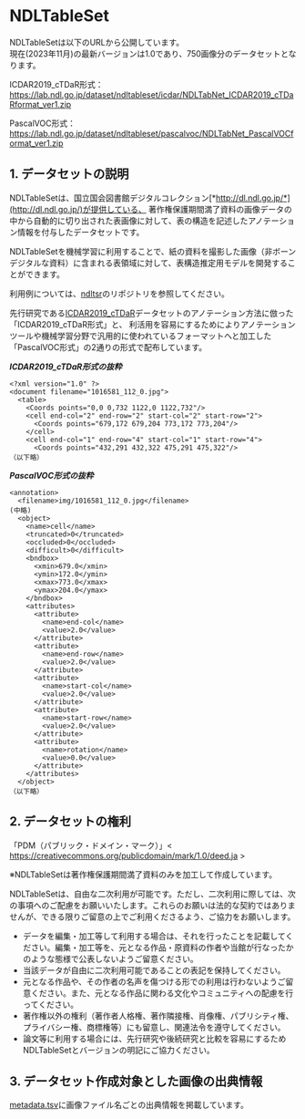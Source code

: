 # NDLTableSet

NDLTableSetは以下のURLから公開しています。<br/>
現在(2023年11月)の最新バージョンは1.0であり、750画像分のデータセットとなります。<br/>

ICDAR2019_cTDaR形式：
https://lab.ndl.go.jp/dataset/ndltableset/icdar/NDLTabNet_ICDAR2019_cTDaRformat_ver1.zip

PascalVOC形式：
https://lab.ndl.go.jp/dataset/ndltableset/pascalvoc/NDLTabNet_PascalVOCformat_ver1.zip


## 1. データセットの説明

NDLTableSetは、国立国会図書館デジタルコレクション[*http://dl.ndl.go.jp/*](http://dl.ndl.go.jp/)が提供している、
著作権保護期間満了資料の画像データの中から自動的に切り出された表画像に対して、表の構造を記述したアノテーション情報を付与したデータセットです。

NDLTableSetを機械学習に利用することで、紙の資料を撮影した画像（非ボーンデジタルな資料）に含まれる表領域に対して、表構造推定用モデルを開発することができます。

利用例については、[ndltsr](https://github.com/ndl-lab/ndltsr)のリポジトリを参照してください。

先行研究である[ICDAR2019_cTDaR](https://github.com/cndplab-founder/ICDAR2019_cTDaR)データセットのアノテーション方法に倣った「ICDAR2019_cTDaR形式」と、
利活用を容易にするためによりアノテーションツールや機械学習分野で汎用的に使われているフォーマットへと加工した「PascalVOC形式」の2通りの形式で配布しています。

***ICDAR2019_cTDaR形式の抜粋***
```
<?xml version="1.0" ?>
<document filename="1016581_112_0.jpg">
  <table>
    <Coords points="0,0 0,732 1122,0 1122,732"/>
    <cell end-col="2" end-row="2" start-col="2" start-row="2">
      <Coords points="679,172 679,204 773,172 773,204"/>
    </cell>
    <cell end-col="1" end-row="4" start-col="1" start-row="4">
      <Coords points="432,291 432,322 475,291 475,322"/>
（以下略）
```
***PascalVOC形式の抜粋***
```
<annotation>
  <filename>img/1016581_112_0.jpg</filename>
(中略)
  <object>
    <name>cell</name>
    <truncated>0</truncated>
    <occluded>0</occluded>
    <difficult>0</difficult>
    <bndbox>
      <xmin>679.0</xmin>
      <ymin>172.0</ymin>
      <xmax>773.0</xmax>
      <ymax>204.0</ymax>
    </bndbox>
    <attributes>
      <attribute>
        <name>end-col</name>
        <value>2.0</value>
      </attribute>
      <attribute>
        <name>end-row</name>
        <value>2.0</value>
      </attribute>
      <attribute>
        <name>start-col</name>
        <value>2.0</value>
      </attribute>
      <attribute>
        <name>start-row</name>
        <value>2.0</value>
      </attribute>
      <attribute>
        <name>rotation</name>
        <value>0.0</value>
      </attribute>
    </attributes>
  </object>
（以下略）
```
## 2. データセットの権利
「PDM（パブリック・ドメイン・マーク）」&lt; https://creativecommons.org/publicdomain/mark/1.0/deed.ja &gt;

※NDLTableSetは著作権保護期間満了資料のみを加工して作成しています。

NDLTableSetは、自由な二次利用が可能です。ただし、二次利用に際しては、次の事項へのご配慮をお願いいたします。これらのお願いは法的な契約ではありませんが、できる限りご留意の上でご利用くださるよう、ご協力をお願いします。

- データを編集・加工等して利用する場合は、それを行ったことを記載してください。編集・加工等を、元となる作品・原資料の作者や当館が行なったかのような態様で公表しないようご留意ください。
- 当該データが自由に二次利用可能であることの表記を保持してください。
- 元となる作品や、その作者の名声を傷つける形での利用は行わないようご留意ください。また、元となる作品に関わる文化やコミュニティへの配慮を行ってください。
- 著作権以外の権利（著作者人格権、著作隣接権、肖像権、パブリシティ権、プライバシー権、商標権等）にも留意し、関連法令を遵守してください。
- 論文等に利用する場合には、先行研究や後続研究と比較を容易にするためNDLTableSetとバージョンの明記にご協力ください。

## 3. データセット作成対象とした画像の出典情報
[metadata.tsv](./metadata.tsv)に画像ファイル名ごとの出典情報を掲載しています。
